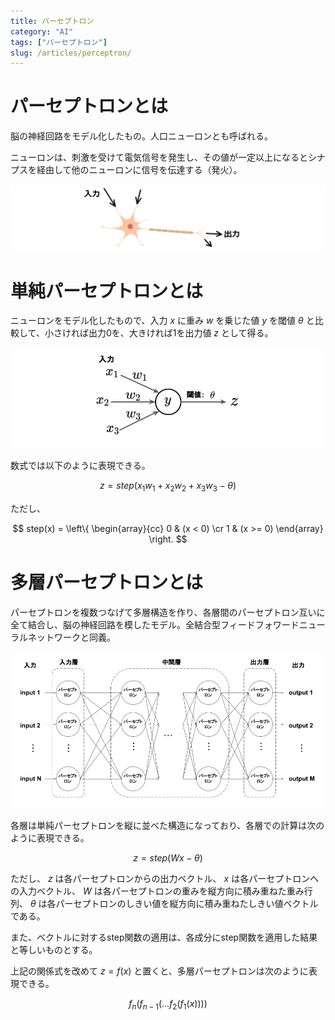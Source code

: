 ```yaml
---
title: パーセプトロン
category: "AI"
tags: ["パーセプトロン"]
slug: /articles/perceptron/
---
```



# パーセプトロンとは
脳の神経回路をモデル化したもの。人口ニューロンとも呼ばれる。

ニューロンは、刺激を受けて電気信号を発生し、その値が一定以上になるとシナプスを経由して他のニューロンに信号を伝達する（発火）。

![ニューロン](./neuron.png)

# 単純パーセプトロンとは
ニューロンをモデル化したもので、入力 $x$ に重み $w$ を乗じた値 $y$ を閾値 $θ$ と比較して、小さければ出力0を、大きければ1を出力値 $z$ として得る。

![パーセプトロン](./perceptron.png)

数式では以下のように表現できる。
  
$$
z = step(x_1 w_1 + x_2 w_2 + x_3 w_3 - θ)
$$

ただし、

$$
  step(x) =
  \left\{
    \begin{array}{cc}
      0 & (x < 0) \cr
      1 & (x >= 0)
    \end{array}
  \right.
$$


# 多層パーセプトロンとは
パーセプトロンを複数つなげて多層構造を作り、各層間のパーセプトロン互いに全て結合し、脳の神経回路を模したモデル。全結合型フィードフォワードニューラルネットワークと同義。

![多層パーセプトロン](./multi-layer-perceptron.png)

各層は単純パーセプトロンを縦に並べた構造になっており、各層での計算は次のように表現できる。

$$
z = step(Wx - θ)
$$

ただし、 $z$ は各パーセプトロンからの出力ベクトル、 $x$ は各パーセプトロンへの入力ベクトル、 $W$ は各パーセプトロンの重みを縦方向に積み重ねた重み行列、 $θ$ は各パーセプトロンのしきい値を縦方向に積み重ねたしきい値ベクトルである。

また、ベクトルに対するstep関数の適用は、各成分にstep関数を適用した結果と等しいものとする。

上記の関係式を改めて $z = f(x)$ と置くと、多層パーセプトロンは次のように表現できる。

$$
f_n(f_{n-1}(...f_2(f_1(x))))
$$